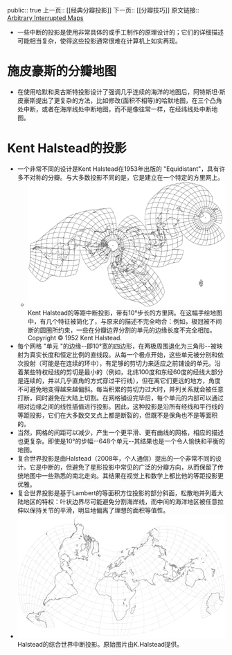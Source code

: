 public:: true
上一页:: [[经典分瓣投影]] 
下一页:: [[分瓣技巧]]
原文链接:: [Arbitrary Interrupted Maps](https://web.archive.org/web/20180630041428/http://progonos.com/furuti/MapProj/Normal/ProjInt/ProjIntA/projIntA.html)

- 一些中断的投影是使用非常具体的或手工制作的原理设计的；它们的详细描述可能相当复杂，使得这些投影通常很难在计算机上如实再现。
# 施皮豪斯的分瓣地图
- 在使用哈默和奥古斯特投影设计了强调几乎连续的海洋的地图后，阿特斯坦·斯皮豪斯提出了更复杂的方法，比如修改(面积不相等)的哈默地图，在三个凸角处中断，或者在海岸线处中断地图，而不是像往常一样，在经纬线处中断地图。
# Kent Halstead的投影
- 一个非常不同的设计是Kent Halstead在1953年出版的 "Equidistant"，具有许多不对称的分瓣。与大多数投影不同的是，它是建立在一个特定的方里网上。
	- ![image.png](../assets/image_1625405711261_0.png) 
	  Kent Halstead的等距中断投影，带有10°步长的方里网。在这幅手绘地图中，有几个特征被简化了，与原来的描述不完全吻合：例如，极冠被不间断的圆圈所约束，一些在分瓣边界分割的单元的边缘长度不完全相加。Copyright © 1952 Kent Halstead.
- 每个网格 "单元 "的边缘--即10°宽的四边形，在两极周围退化为三角形--被映射为真实长度和恒定比例的直线段。从每一个极点开始，这些单元被分别和依次投射（可能是在连续的环中），有足够的剪切力来适应之前铺设的单元。沿着某些特权经线的剪切是最小的（例如，北纬100度和东经60度的经线大部分是连续的，并以几乎直角的方式穿过平行线），但在离它们更远的地方，角度不可避免地变得越来越偏斜。每当积累的剪切力过大时，并列关系就会被任意打断，同时避免在大陆上切割。在网格铺设完毕后，每个单元的内部可以通过相对边缘之间的线性插值进行投影。因此，这种投影是沿所有经线和平行线的等距投影，它们在大多数交叉点上都是断裂的，但既不是保角也不是等面积的。
- 当然，网格的间距可以减少，产生一个更平滑、更有曲线的网格，相应的描述也更复杂。即使是10°的步幅--648个单元--其结果也是一个令人愉快和平衡的地图。
- 复合世界投影是由Halstead（2008年，个人通信）提出的一个非常不同的设计。它是中断的，但避免了星形投影中常见的广泛的分瓣方向，从而保留了传统地图中一些熟悉的南北走向。其结果在视觉上和数学上都比他的等距投影更优雅。
- 复合世界投影是基于Lambert的等面积方位投影的部分斜面，松散地并列着大陆地区的特权：叶状边界尽可能避免分割海岸线，而中间的海洋地区被任意拉伸以保持关节的平滑，明显地偏离了理想的面积等值性。
- ![image.png](../assets/image_1625405903960_0.png) 
  Halstead的综合世界中断投影。原始图片由K.Halstead提供。